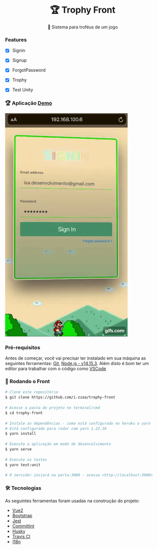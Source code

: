 <h1 align="center">
   🏆 Trophy Front
</h1>
<p align="center">🚀 Sistema para troféus de um jogo </p>

### Features

- [x] Signin
- [x] Signup
- [x] ForgotPassword
- [x] Trophy
- [x] Test Unity


### 🏆 Aplicação [Demo](https://trophy-front.herokuapp.com/)

   ![APP](https://github.com/i-zzaa/trophy-front/blob/main/src/assets/trophy.gif)

### Pré-requisitos

Antes de começar, você vai precisar ter instalado em sua máquina as seguintes ferramentas:
[Git](https://git-scm.com), [Node.js - v14.15.3](https://nodejs.org/en/). 
Além disto é bom ter um editor para trabalhar com o código como [VSCode](https://code.visualstudio.com/)

### 🎲 Rodando o Front

```bash
# Clone este repositório
$ git clone https://github.com/i-zzaa/trophy-front

# Acesse a pasta do projeto no terminal/cmd
$ cd trophy-front

# Instale as dependências - como está configurado no heroku o yarn
# Está configurado para rodar com yarn 1.22.10
$ yarn install

# Execute a aplicação em modo de desenvolvimento
$ yarn serve

# Execute os testes
$ yarn test:unit

# O servidor inciará na porta:3000 - acesse <http://localhost:3000>
```

### 🛠 Tecnologias

As seguintes ferramentas foram usadas na construção do projeto:

- [Vue2](https://vuejs.org/)
- [Bootstrap](https://getbootstrap.com/)
- [Jest](https://jestjs.io/)
- [Commitlint](https://commitlint.js.org/)
- [Husky](https://www.husky.com.br/)
- [Travis CI](https://travis-ci.com/)
- [I18n](https://kazupon.github.io/vue-i18n/installation.html)

